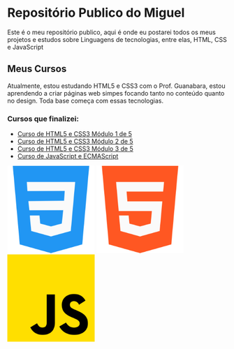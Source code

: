 # Repositório Publico do Miguel
Este é o meu repositório publico, aqui é onde eu postarei todos os meus projetos e estudos sobre Linguagens de tecnologias, entre elas, HTML, CSS e JavaScript

## Meus Cursos
Atualmente, estou estudando HTML5 e CSS3 com o Prof. Guanabara, estou aprendendo a criar páginas web simpes focando tanto no conteúdo quanto no design. Toda base começa com essas tecnologias.

### Cursos que finalizei:

* [Curso de HTML5 e CSS3 Módulo 1 de 5](https://www.youtube.com/watch?v=Ejkb_YpuHWs&list=PLHz_AreHm4dkZ9-atkcmcBaMZdmLHft8n&ab_channel=CursoemV%C3%ADdeo)
* [Curso de HTML5 e CSS3 Módulo 2 de 5](https://www.youtube.com/playlist?list=PLHz_AreHm4dlUpEXkY1AyVLQGcpSgVF8s)
* [Curso de HTML5 e CSS3 Módulo 3 de 5](https://www.youtube.com/playlist?list=PLHz_AreHm4dmcAviDwiGgHbeEJToxbOpZ)
* [Curso de JavaScript e ECMAScript](https://www.youtube.com/playlist?list=PLHz_AreHm4dlsK3Nr9GVvXCbpQyHQl1o1)

<img src="images/732190.png" width="200">
<img src="images/732212.png" width="200">
<img src="images/5968292.png" width="200">
